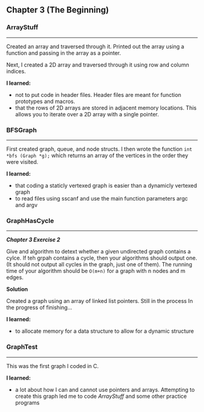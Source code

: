 ## Chapter 3 (The Beginning)


### ArrayStuff
---

Created an array and traversed through it. Printed out the array using a 
function and passing in the array as a pointer. 

Next, I created a 2D array and traversed through it using row and column 
indices. 

**I learned:** 

- not to put code in header files. Header files are meant for function
prototypes and macros. 
- that the rows of 2D arrays are stored in adjacent memory locations. This 
allows you to iterate over a 2D array with a single pointer. 

### BFSGraph
---

First created graph, queue, and node structs. I then wrote the function
`int *bfs (Graph *g);`
which returns an array of the vertices in the order they were visited. 

**I learned:**

- that coding a staticly vertexed graph is easier than a dynamicly vertexed 
graph
- to read files using sscanf and use the main function parameters argc and 
argv

### GraphHasCycle
---

**_Chapter 3 Exercise 2_**

Give and algorithm to detext whether a given undirected graph contains 
a cylce. If teh grpah contains a cycle, then your algorithms should output 
one. (It should not output all cycles in the graph, just one of them). The 
running time of your algorithm should be `O(m+n)` for a graph with n 
nodes and m edges.

**Solution**

Created a graph using an array of linked list pointers. Still in the process
In the progress of finishing...

**I learned:**
- to allocate memory for a data structure to allow for a dynamic structure

### GraphTest
---

This was the first graph I coded in C. 

**I learned:**
- a lot about how I can and cannot use pointers and arrays. Attempting to 
create this graph led me to code *ArrayStuff* and some other practice programs

